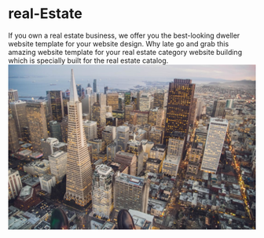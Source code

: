 # real-Estate
If you own a real estate business, we offer you the best-looking dweller website template for your website design. Why late go and grab this amazing website template for your real estate category website building which is specially built for the real estate catalog.
![Upload Images to your Advertisement](https://raw.githubusercontent.com/dishu538/real-Estate/main/assets/images/11.jpg)
